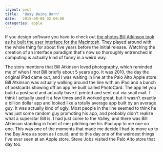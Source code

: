 ```yaml
---
layout: post
title:  "Busy Being Born"
date:   2015-09-09 02:00:00
categories: apple
---
```


If you design software you have to check out [the photos Bill Atkinson took as he built the user interface for the Macintosh](http://www.folklore.org/StoryView.py?story=Busy_Being_Born.txt). They played around with the whole thing for about five years before the initial release. Watching the creation of an interface paradigm that's now so thoroughly entrenched in computing is actually kind of funny in a weird way.

The story mentions that Bill Atkinson loved photography, which reminded me of when I met Bill briefly about 5 years ago. It was 2010, the day the original iPad came out, and I was waiting in line at the Palo Alto Apple store. Bill Atkinson was actually walking around the line with an iPad and a bunch of postcards showing off an app he built called PhotoCard. The app let you build a postcard and actually have it printed and sent out via snail mail. I think I actually used it a few times and it worked great, but it wasn't exactly a billion dollar app and looked like a totally average app built by an average guy. It was actually kind of ugly. Most people in the line seemed to think he was just some random guy promoting his app, and probably didn't realize what a superstar Bill is. I had just come to the Valley, and there was Bill Atkinson standing in front of me; pitching me his iPad app to me one on one. This was one of the moments that made me decide I had to move up to the Bay Area as soon as I could, and to this day one of the weirdest things I've ever seen at an Apple store. Steve Jobs visited the Palo Alto store that day too.